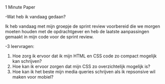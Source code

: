 1 Minute Paper

-Wat heb ik vandaag gedaan? 

Ik heb vandaag met mijn groepje de sprint review voorbereid die we morgen moeten houden met de opdrachtgever en heb de laatste aanpassingen gemaakt in mijn code voor de sprint review.

-3 leervragen:

1. Hoe zorg ik ervoor dat ik mijn HTML en CSS code zo compact mogelijk kan schrijven?
2. Hoe kan ik ervoor zorgen dat mijn CSS zo overzichtelijk mogelijk is?
3. Hoe kan ik het beste mijn media queries schrijven als ik repsonsive wil maken voor mobiel?